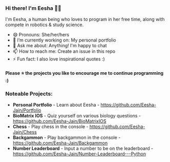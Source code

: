 ### Hi there! I'm Eesha 🙋‍♀️

I'm Eesha, a human being who loves to program in her free time, along with compete in robotics & study science.

* 😄 Pronouns: She/her/hers
* 🔭 I’m currently working on: My personal portfolio
* 💬 Ask me about: Anything! I'm happy to chat
* 📫 How to reach me: Create an issue in this repo
* ⚡ Fun fact: I also love inspirational quotes :)

#### Please ⭐ the projects you like to encourage me to continue programming :)

### Noteable Projects:

* **Personal Portfolio** - Learn about Eesha - https://github.com/Eesha-Jain/Portfolio 
* **BioMatrix IOS** - Quiz yourself on various biology questions - https://github.com/Eesha-Jain/BioMatrixIOS
* **Chess** - Play chess in the console - https://github.com/Eesha-Jain/Chess
* **Backgammon** - Play backgammon in the console - https://github.com/Eesha-Jain/Backgammon
* **Number Leaderboard** - Input a number to be on the leaderboard - https://github.com/Eesha-Jain/Number-Leaderboard---Python

